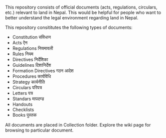 This repository consists of official documents (acts, regulations, circulars, etc.) relevant to land in Nepal.
This would be helpful for people who want to better understand the legal environment regarding land in Nepal.

This repository consititutes the following types of documents:
  - Constitution संविधान
  - Acts ऐन
  - Regulations नियमावली
  - Rules नियम
  - Directives निर्देशिका
  - Guidelines दिशानिर्देश
  - Formation Directives गठन आदेश
  - Procedures कार्यविधि
  - Strategy कार्यनीति
  - Circulars परिपत्र
  - Letters पत्र
  - Standars मापदण्ड
  - Handouts 
  - Checklists
  - Books पुस्तक

All documents are placed in Collection folder. 
Explore the wiki page for browsing to particular document.


      
